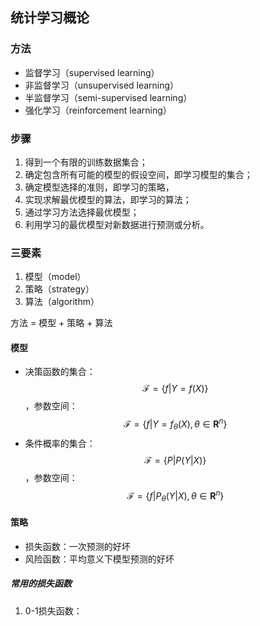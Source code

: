 ## 统计学习概论

### 方法

* 监督学习（supervised learning）
* 非监督学习（unsupervised learning）
* 半监督学习（semi-supervised learning）
* 强化学习（reinforcement learning）

### 步骤

1. 得到一个有限的训练数据集合；
2. 确定包含所有可能的模型的假设空间，即学习模型的集合；
3. 确定模型选择的准则，即学习的策略，
4. 实现求解最优模型的算法，即学习的算法；
5. 通过学习方法选择最优模型；
6. 利用学习的最优模型对新数据进行预测或分析。

### 三要素

1. 模型（model）
2. 策略（strategy）
3. 算法（algorithm）

方法 = 模型 + 策略 + 算法

#### 模型

* 决策函数的集合：$$ \mathcal{F}=\{f|Y=f(X)\} $$，参数空间：$$ \mathcal{F}=\{f|Y=f_\theta(X),\theta\in{\mathbf{R}^n}\} $$
* 条件概率的集合：$$ \mathcal{F}=\{P|P(Y|X)\} $$，参数空间：$$ \mathcal{F}=\{f|P_\theta(Y|X),\theta\in{\mathbf{R}^n}\} $$

#### 策略

* 损失函数：一次预测的好坏
* 风险函数：平均意义下模型预测的好坏

##### 常用的损失函数

1. 0-1损失函数：